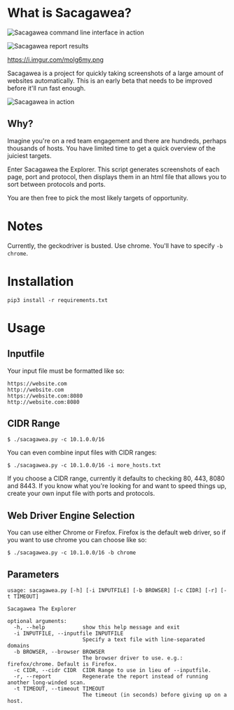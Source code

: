 # What is Sacagawea?

![Sacagawea command line interface in action](https://i.imgur.com/0fxIHTo.png)

![Sacagawea report results](https://i.imgur.com/0fxIHTo.png)

https://i.imgur.com/molg6my.png



Sacagawea is a project for quickly taking screenshots of a large amount of websites automatically. This is an early beta that needs to be improved before it'll run fast enough.


![Sacagawea in action](https://i.imgur.com/qj8S5uK.png)


## Why?

Imagine you're on a red team engagement and there are hundreds, perhaps thousands of hosts. You have limited time to get a quick overview of the juiciest targets.

Enter Sacagawea the Explorer. This script generates screenshots of each page, port and protocol, then displays them in an html file that allows you to sort between protocols and ports.

You are then free to pick the most likely targets of opportunity.

# Notes

Currently, the geckodriver is busted. Use chrome. You'll have to specify `-b chrome`.

# Installation

```
pip3 install -r requirements.txt
```

# Usage

## Inputfile

Your input file must be formatted like so:

 ```
 https://website.com
 http://website.com
 https://website.com:8080
 http://website.com:8080
 ```
## CIDR Range

 ```
$ ./sacagawea.py -c 10.1.0.0/16
 ```
 
 You can even combine input files with CIDR ranges:
 
 ```
$ ./sacagawea.py -c 10.1.0.0/16 -i more_hosts.txt
 ```
 
If you choose a CIDR range, currently it defaults to checking 80, 443, 8080 and 8443. If you know what you're looking for and want to speed things up, create your own input file with ports and protocols.

## Web Driver Engine Selection

You can use either Chrome or Firefox. Firefox is the default web driver, so if you want to use chrome you can choose like so:
 
 ```
$ ./sacagawea.py -c 10.1.0.0/16 -b chrome
 ```

## Parameters

```
usage: sacagawea.py [-h] [-i INPUTFILE] [-b BROWSER] [-c CIDR] [-r] [-t TIMEOUT]

Sacagawea The Explorer

optional arguments:
  -h, --help            show this help message and exit
  -i INPUTFILE, --inputfile INPUTFILE
                        Specify a text file with line-separated domains
  -b BROWSER, --browser BROWSER
                        The browser driver to use. e.g.: firefox/chrome. Default is Firefox.
  -c CIDR, --cidr CIDR  CIDR Range to use in lieu of --inputfile.
  -r, --report          Regenerate the report instead of running another long-winded scan.
  -t TIMEOUT, --timeout TIMEOUT
                        The timeout (in seconds) before giving up on a host.
 ```
